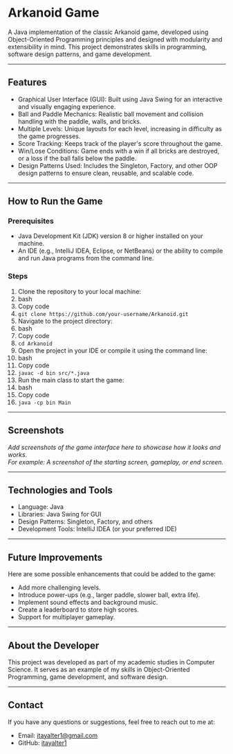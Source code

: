 # **Arkanoid Game**

A Java implementation of the classic Arkanoid game, developed using Object-Oriented Programming principles and designed with modularity and extensibility in mind. This project demonstrates skills in programming, software design patterns, and game development.

---

## **Features**

* Graphical User Interface (GUI): Built using Java Swing for an interactive and visually engaging experience.  
* Ball and Paddle Mechanics: Realistic ball movement and collision handling with the paddle, walls, and bricks.  
* Multiple Levels: Unique layouts for each level, increasing in difficulty as the game progresses.  
* Score Tracking: Keeps track of the player's score throughout the game.  
* Win/Lose Conditions: Game ends with a win if all bricks are destroyed, or a loss if the ball falls below the paddle.  
* Design Patterns Used: Includes the Singleton, Factory, and other OOP design patterns to ensure clean, reusable, and scalable code.

---

## **How to Run the Game**

### **Prerequisites**

* Java Development Kit (JDK) version 8 or higher installed on your machine.  
* An IDE (e.g., IntelliJ IDEA, Eclipse, or NetBeans) or the ability to compile and run Java programs from the command line.

### **Steps**

1. Clone the repository to your local machine:  
2. bash  
3. Copy code  
4. `git clone https://github.com/your-username/Arkanoid.git`  
5. Navigate to the project directory:  
6. bash  
7. Copy code  
8. `cd Arkanoid`  
9. Open the project in your IDE or compile it using the command line:  
10. bash  
11. Copy code  
12. `javac -d bin src/*.java`  
13. Run the main class to start the game:  
14. bash  
15. Copy code  
16. `java -cp bin Main`

---

## **Screenshots**

*Add screenshots of the game interface here to showcase how it looks and works.*  
*For example: A screenshot of the starting screen, gameplay, or end screen.*

---

## **Technologies and Tools**

* Language: Java  
* Libraries: Java Swing for GUI  
* Design Patterns: Singleton, Factory, and others  
* Development Tools: IntelliJ IDEA (or your preferred IDE)

---

## **Future Improvements**

Here are some possible enhancements that could be added to the game:

* Add more challenging levels.  
* Introduce power-ups (e.g., larger paddle, slower ball, extra life).  
* Implement sound effects and background music.  
* Create a leaderboard to store high scores.  
* Support for multiplayer gameplay.

---

## **About the Developer**

This project was developed as part of my academic studies in Computer Science. It serves as an example of my skills in Object-Oriented Programming, game development, and software design.


---

## **Contact**

If you have any questions or suggestions, feel free to reach out to me at:

* Email: itayalter1@gmail.com  
* GitHub: [itayalter1](https://github.com/itayalter1)

